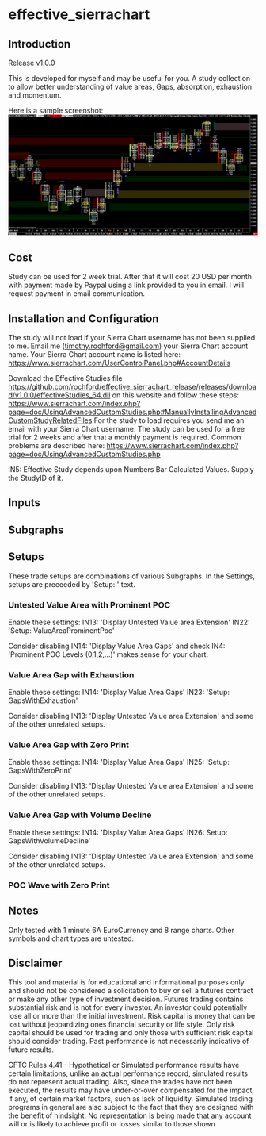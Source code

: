 # effective_sierrachart

## Introduction

Release v1.0.0

This is developed for myself and may be useful for you. A study collection to allow better understanding of value areas, Gaps, absorption, exhaustion and momentum.

Here is a sample screenshot: ![SCREENSHOT](http://github.com/rochford/effective_sierrachart_release/blob/main/docs/effective_main.png)

## Cost

Study can be used for 2 week trial. After that it will cost 20 USD per month with payment made by Paypal using a link provided to you in email. I will request payment in email communication.

## Installation and Configuration

The study will not load if your Sierra Chart username has not been supplied to me. Email me (timothy.rochford@gmail.com) your Sierra Chart account name. 
Your Sierra Chart account name is listed here: https://www.sierrachart.com/UserControlPanel.php#AccountDetails

Download the Effective Studies file https://github.com/rochford/effective_sierrachart_release/releases/download/v1.0.0/effectiveStudies_64.dll on this website and follow these steps: https://www.sierrachart.com/index.php?page=doc/UsingAdvancedCustomStudies.php#ManuallyInstallingAdvancedCustomStudyRelatedFiles 
For the study to load requires you send me an email with your Sierra Chart username. The study can be used for a free trial for 2 weeks and after that a monthly payment is required.
Common problems are described here: https://www.sierrachart.com/index.php?page=doc/UsingAdvancedCustomStudies.php

IN5: Effective Study depends upon Numbers Bar Calculated Values. Supply the StudyID of it.  

## Inputs

## Subgraphs

## Setups

These trade setups are combinations of various Subgraphs. In the Settings, setups are preceeded by 'Setup: ' text.

### Untested Value Area with Prominent POC

Enable these settings:
IN13: 'Display Untested Value area Extension'
IN22: 'Setup: ValueAreaProminentPoc'

Consider disabling IN14: 'Display Value Area Gaps' and check IN4: 'Prominent POC Levels (0,1,2,...)' makes sense for your chart.

### Value Area Gap with Exhaustion

Enable these settings:
IN14: 'Display Value Area Gaps'
IN23: 'Setup: GapsWithExhaustion'

Consider disabling IN13: 'Display Untested Value area Extension' and some of the other unrelated setups. 

### Value Area Gap with Zero Print

Enable these settings:
IN14: 'Display Value Area Gaps'
IN25: 'Setup: GapsWithZeroPrint'

Consider disabling IN13: 'Display Untested Value area Extension' and some of the other unrelated setups. 

### Value Area Gap with Volume Decline

Enable these settings:
IN14: 'Display Value Area Gaps'
IN26: Setup: GapsWithVolumeDecline'

Consider disabling IN13: 'Display Untested Value area Extension' and some of the other unrelated setups. 

### POC Wave with Zero Print

## Notes

Only tested with 1 minute 6A EuroCurrency and 8 range charts. Other symbols and chart types are untested. 

## Disclaimer

This tool and material is for educational and informational purposes only and should not be considered a
solicitation to buy or sell a futures contract or make any other type of investment decision. Futures
trading contains substantial risk and is not for every investor. An investor could potentially lose all or
more than the initial investment. Risk capital is money that can be lost without jeopardizing ones
financial security or life style. Only risk capital should be used for trading and only those with sufficient
risk capital should consider trading. Past performance is not necessarily indicative of future results.

CFTC Rules 4.41 - Hypothetical or Simulated performance results have certain limitations, unlike an
actual performance record, simulated results do not represent actual trading. Also, since the trades have
not been executed, the results may have under-or-over compensated for the impact, if any, of certain
market factors, such as lack of liquidity. Simulated trading programs in general are also subject to the
fact that they are designed with the benefit of hindsight. No representation is being made that any
account will or is likely to achieve profit or losses similar to those shown